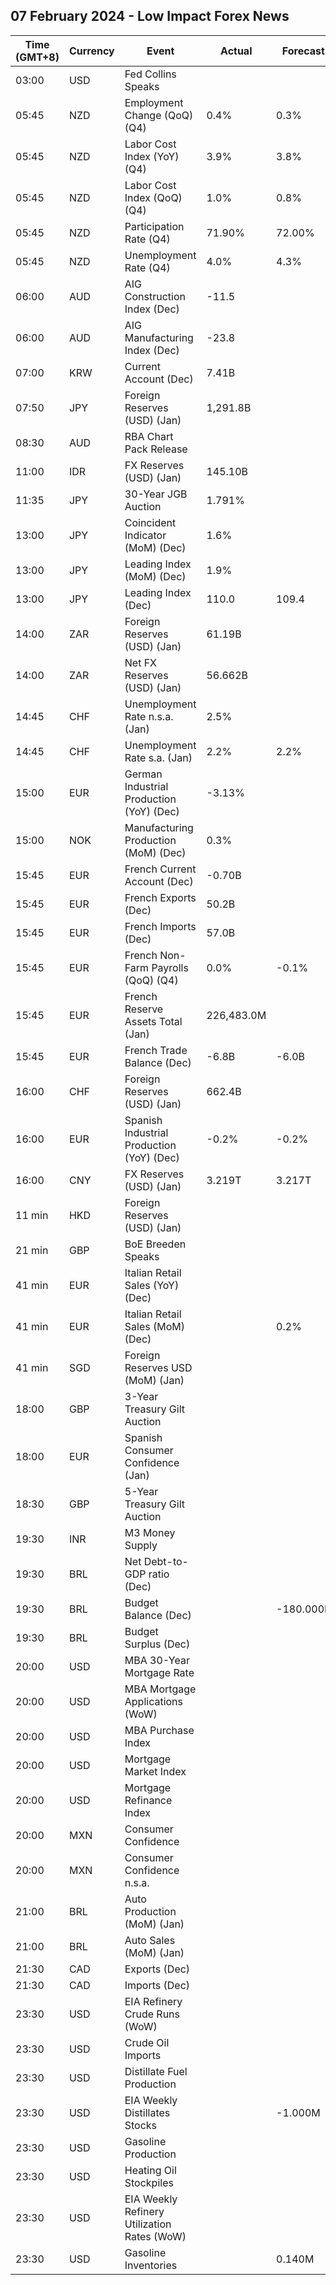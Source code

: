 ## 07 February 2024 - Low Impact Forex News

| Time (GMT+8) | Currency | Event | Actual | Forecast | Previous |
|------|----------|-------|--------|----------|----------|
| 03:00 | USD | Fed Collins Speaks |  |  |  |
| 05:45 | NZD | Employment Change (QoQ) (Q4) | 0.4% | 0.3% | -0.1% |
| 05:45 | NZD | Labor Cost Index (YoY) (Q4) | 3.9% | 3.8% | 4.1% |
| 05:45 | NZD | Labor Cost Index (QoQ) (Q4) | 1.0% | 0.8% | 0.8% |
| 05:45 | NZD | Participation Rate (Q4) | 71.90% | 72.00% | 72.00% |
| 05:45 | NZD | Unemployment Rate (Q4) | 4.0% | 4.3% | 3.9% |
| 06:00 | AUD | AIG Construction Index (Dec) | -11.5 |  | -22.2 |
| 06:00 | AUD | AIG Manufacturing Index (Dec) | -23.8 |  | -25.3 |
| 07:00 | KRW | Current Account (Dec) | 7.41B |  | 4.06B |
| 07:50 | JPY | Foreign Reserves (USD) (Jan) | 1,291.8B |  | 1,294.6B |
| 08:30 | AUD | RBA Chart Pack Release |  |  |  |
| 11:00 | IDR | FX Reserves (USD) (Jan) | 145.10B |  | 146.40B |
| 11:35 | JPY | 30-Year JGB Auction | 1.791% |  | 1.629% |
| 13:00 | JPY | Coincident Indicator (MoM) (Dec) | 1.6% |  | -1.3% |
| 13:00 | JPY | Leading Index (MoM) (Dec) | 1.9% |  | -0.9% |
| 13:00 | JPY | Leading Index (Dec) | 110.0 | 109.4 | 107.6 |
| 14:00 | ZAR | Foreign Reserves (USD) (Jan) | 61.19B |  | 62.52B |
| 14:00 | ZAR | Net FX Reserves (USD) (Jan) | 56.662B |  | 56.900B |
| 14:45 | CHF | Unemployment Rate n.s.a. (Jan) | 2.5% |  | 2.3% |
| 14:45 | CHF | Unemployment Rate s.a. (Jan) | 2.2% | 2.2% | 2.2% |
| 15:00 | EUR | German Industrial Production (YoY) (Dec) | -3.13% |  | -4.37% |
| 15:00 | NOK | Manufacturing Production (MoM) (Dec) | 0.3% |  | -0.2% |
| 15:45 | EUR | French Current Account (Dec) | -0.70B |  | -2.80B |
| 15:45 | EUR | French Exports (Dec) | 50.2B |  | 49.6B |
| 15:45 | EUR | French Imports (Dec) | 57.0B |  | 55.6B |
| 15:45 | EUR | French Non-Farm Payrolls (QoQ) (Q4) | 0.0% | -0.1% | 0.1% |
| 15:45 | EUR | French Reserve Assets Total (Jan) | 226,483.0M |  | 223,167.0M |
| 15:45 | EUR | French Trade Balance (Dec) | -6.8B | -6.0B | -5.9B |
| 16:00 | CHF | Foreign Reserves (USD) (Jan) | 662.4B |  | 654.2B |
| 16:00 | EUR | Spanish Industrial Production (YoY) (Dec) | -0.2% | -0.2% | 0.9% |
| 16:00 | CNY | FX Reserves (USD) (Jan) | 3.219T | 3.217T | 3.238T |
| 11 min | HKD | Foreign Reserves (USD) (Jan) |  |  | 425.50B |
| 21 min | GBP | BoE Breeden Speaks |  |  |  |
| 41 min | EUR | Italian Retail Sales (YoY) (Dec) |  |  | 1.5% |
| 41 min | EUR | Italian Retail Sales (MoM) (Dec) |  | 0.2% | 0.4% |
| 41 min | SGD | Foreign Reserves USD (MoM) (Jan) |  |  | 351.0B |
| 18:00 | GBP | 3-Year Treasury Gilt Auction |  |  | 3.887% |
| 18:00 | EUR | Spanish Consumer Confidence (Jan) |  |  | 77.6 |
| 18:30 | GBP | 5-Year Treasury Gilt Auction |  |  | 3.946% |
| 19:30 | INR | M3 Money Supply |  |  | 10.8% |
| 19:30 | BRL | Net Debt-to-GDP ratio (Dec) |  |  | 59.5% |
| 19:30 | BRL | Budget Balance (Dec) |  | -180.000B | -80.887B |
| 19:30 | BRL | Budget Surplus (Dec) |  |  | -37.270B |
| 20:00 | USD | MBA 30-Year Mortgage Rate |  |  | 6.78% |
| 20:00 | USD | MBA Mortgage Applications (WoW) |  |  | -7.2% |
| 20:00 | USD | MBA Purchase Index |  |  | 154.5 |
| 20:00 | USD | Mortgage Market Index |  |  | 202.5 |
| 20:00 | USD | Mortgage Refinance Index |  |  | 445.6 |
| 20:00 | MXN | Consumer Confidence |  |  | 46.8 |
| 20:00 | MXN | Consumer Confidence n.s.a. |  |  | 47.2 |
| 21:00 | BRL | Auto Production (MoM) (Jan) |  |  | -15.3% |
| 21:00 | BRL | Auto Sales (MoM) (Jan) |  |  | 16.9% |
| 21:30 | CAD | Exports (Dec) |  |  | 65.74B |
| 21:30 | CAD | Imports (Dec) |  |  | 64.17B |
| 23:30 | USD | EIA Refinery Crude Runs (WoW) |  |  | -0.428M |
| 23:30 | USD | Crude Oil Imports |  |  | 0.565M |
| 23:30 | USD | Distillate Fuel Production |  |  | -0.115M |
| 23:30 | USD | EIA Weekly Distillates Stocks |  | -1.000M | -2.542M |
| 23:30 | USD | Gasoline Production |  |  | 0.956M |
| 23:30 | USD | Heating Oil Stockpiles |  |  | 0.456M |
| 23:30 | USD | EIA Weekly Refinery Utilization Rates (WoW) |  |  | -2.6% |
| 23:30 | USD | Gasoline Inventories |  | 0.140M | 1.156M |

